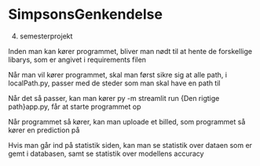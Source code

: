 # SimpsonsGenkendelse
 4. semesterprojekt

Inden man kan kører programmet, bliver man nødt til at hente de forskellige libarys, som er angivet i requirements filen

Når man vil kører programmet, skal man først sikre sig at alle path, i localPath.py, passer med de steder som man skal have en path til

Når det så passer, kan man kører py -m streamlit run {Den rigtige path}app.py, får at starte programmet op

Når programmet så kører, kan man uploade et billed, som programmet så kører en prediction på 

Hvis man går ind på statistik siden, kan man se statistik over dataen som er gemt i databasen, samt se statistik over modellens accuracy 
